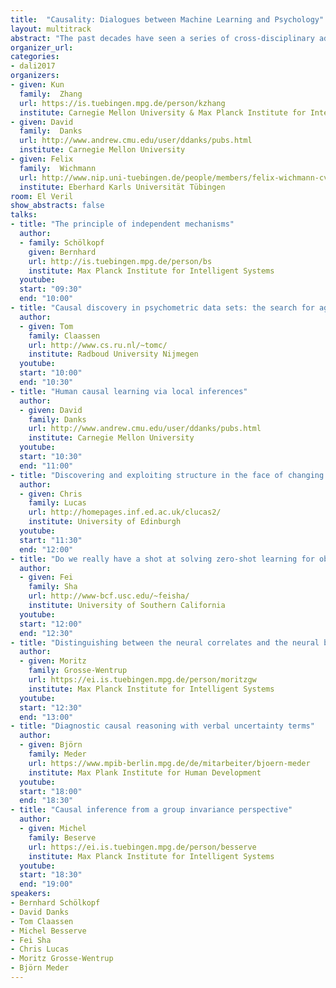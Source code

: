 ```yaml
---
title:  "Causality: Dialogues between Machine Learning and Psychology"
layout: multitrack
abstract: "The past decades have seen a series of cross-disciplinary advances in causal discovery and causal inference. In particular, recently a number of long-standing problems, such as how to learn causal information from observations and how causal modeling and transfer learning benefit each other, have received much attention in philosophy, machine learning, and psychology. However, researchers may not be aware of the methodologies used and developments achieved in other fields. This workshop aims to provide a platform for people who study causality in machine learning, psychology, and neuroscience to share the state-of-the-art and perspectives in their respective disciplines, get inspiration from others, and foster interdisciplinary collaboration in the study of fundamental problems in causality."
organizer_url: 
categories:
- dali2017
organizers:
- given: Kun
  family:  Zhang
  url: https://is.tuebingen.mpg.de/person/kzhang
  institute: Carnegie Mellon University & Max Planck Institute for Intelligent Systems 
- given: David 
  family:  Danks
  url: http://www.andrew.cmu.edu/user/ddanks/pubs.html
  institute: Carnegie Mellon University
- given: Felix 
  family:  Wichmann
  url: http://www.nip.uni-tuebingen.de/people/members/felix-wichmann-cv.html
  institute: Eberhard Karls Universität Tübingen
room: El Veril
show_abstracts: false
talks:
- title: "The principle of independent mechanisms"
  author:
  - family: Schölkopf
    given: Bernhard
    url: http://is.tuebingen.mpg.de/person/bs
    institute: Max Planck Institute for Intelligent Systems
  youtube: 
  start: "09:30"
  end: "10:00" 
- title: "Causal discovery in psychometric data sets: the search for aggression and conduct disorders"
  author:
  - given: Tom
    family: Claassen
    url: http://www.cs.ru.nl/~tomc/
    institute: Radboud University Nijmegen
  youtube: 
  start: "10:00"
  end: "10:30" 
- title: "Human causal learning via local inferences"
  author: 
  - given: David
    family: Danks
    url: http://www.andrew.cmu.edu/user/ddanks/pubs.html
    institute: Carnegie Mellon University
  youtube: 
  start: "10:30"
  end: "11:00"
- title: "Discovering and exploiting structure in the face of changing tasks"
  author: 
  - given: Chris 
    family: Lucas
    url: http://homepages.inf.ed.ac.uk/clucas2/
    institute: University of Edinburgh
  youtube: 
  start: "11:30"
  end: "12:00" 
- title: "Do we really have a shot at solving zero-shot learning for object recognition?"
  author: 
  - given: Fei
    family: Sha
    url: http://www-bcf.usc.edu/~feisha/
    institute: University of Southern California
  youtube: 
  start: "12:00"
  end: "12:30" 
- title: "Distinguishing between the neural correlates and the neural basis of cognition"
  author: 
  - given: Moritz 
    family: Grosse-Wentrup
    url: https://ei.is.tuebingen.mpg.de/person/moritzgw
    institute: Max Planck Institute for Intelligent Systems
  youtube: 
  start: "12:30"
  end: "13:00"
- title: "Diagnostic causal reasoning with verbal uncertainty terms"
  author:
  - given: Björn
    family: Meder
    url: https://www.mpib-berlin.mpg.de/de/mitarbeiter/bjoern-meder
    institute: Max Plank Institute for Human Development
  youtube: 
  start: "18:00"
  end: "18:30"
- title: "Causal inference from a group invariance perspective"
  author:
  - given: Michel
    family: Beserve
    url: https://ei.is.tuebingen.mpg.de/person/besserve
    institute: Max Planck Institute for Intelligent Systems
  youtube: 
  start: "18:30"
  end: "19:00"
speakers:
- Bernhard Schölkopf 
- David Danks
- Tom Claassen
- Michel Besserve
- Fei Sha
- Chris Lucas  
- Moritz Grosse-Wentrup 
- Björn Meder
---
```

